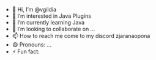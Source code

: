 - 👋 Hi, I’m @vgildia
- 👀 I’m interested in Java Plugins
- 🌱 I’m currently learning Java
- 💞️ I’m looking to collaborate on ...
- 📫 How to reach me come to my discord zjaranaopona
- 😄 Pronouns: ...
- ⚡ Fun fact: 

<!---
vgildia/vgildia is a ✨ special ✨ repository because its `README.md` (this file) appears on your GitHub profile.
You can click the Preview link to take a look at your changes.
--->
